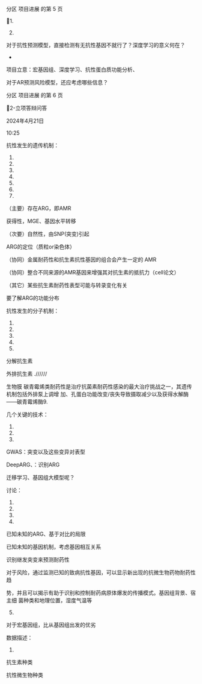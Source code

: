 分区 项目进展 的第 5 页

1.

2.

对于抗性预测模型，直接检测有无抗性基因不就行了？深度学习的意义何在？

-

项目立意：宏基因组、深度学习、抗性蛋白质功能分析、

对于AR预测风险模型，还应考虑哪些信息？

分区 项目进展 的第 6 页

2-立项答辩问答

2024年4月21日

10:25



抗性发生的遗传机制：

1.

2.

3.

4.

5.

6.

7.

（主要）存在ARG，即AMR

获得性，MGE、基因水平转移

（次要）自然性，由SNP(突变)引起

ARG的定位（质粒or染色体）

（协同）金属耐药性和抗生素抗性基因的组合会产生一定的 AMR

（协同）整合不同来源的AMR基因来增强其对抗生素的抵抗力（cell论文）

（其它）某些抗生素耐药性表型可能与转录变化有关

要了解ARG的功能分布

抗性发生的分子机制：

1.

2.
3.

4.
5.

分解抗生素

外排抗生素
.//////

生物膜
碳青霉烯类耐药性是治疗抗菌素耐药性感染的最大治疗挑战之一，其遗传机制包括外排泵上调增
加、孔蛋白功能改变/丧失导致摄取减少以及获得水解酶——碳青霉烯酶9.

几个关键的技术：

1.

2.

3.

GWAS：突变以及这些变异对表型

DeepARG、：识别ARG

迁移学习、基因组大模型呢？

讨论：

1.

2.

3.

4.

已知未知的ARG、基于对比的局限

已知未知的基因机制，考虑基因相互关系

识别继发突变来预测耐药性

对于风险，通过监测已知的致病抗性基因，可以显示新出现的抗微生物药物耐药性趋

势，并且可以揭示有助于识别和控制耐药病原体爆发的传播模式。基因组背景、宿主细
菌种类和地理位置，湿度气温等

5.

对于宏基因组，比从基因组出发的优劣

数据描述：

1.

抗生素种类

抗性微生物种类


